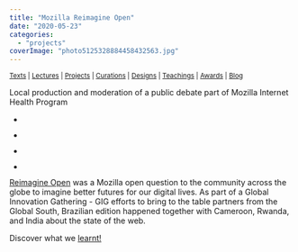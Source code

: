 ```yaml
---
title: "Mozilla Reimagine Open"
date: "2020-05-23"
categories: 
  - "projects"
coverImage: "photo5125328884458432563.jpg"
---
```


<small>[Texts](../texts.html) | [Lectures](../lectures.html) | [Projects](../projects.html) | [Curations](../curation.html) | [Designs](../designs.html) | [Teachings](../teachings.html) | [Awards](../awards.html) | <a href="https://readruiz.medium.com/" target="_blank">Blog</a></small>

Local production and moderation of a public debate part of Mozilla Internet Health Program

- <a href="https://thisismyart.eratudomato.online/wp-content/uploads/sites/11/2020/05/photo5125328884458432543.jpg"><img src="images/photo5125328884458432543-1024x768.jpg" alt="" /></a>
    
- <a href="https://thisismyart.eratudomato.online/wp-content/uploads/sites/11/2020/05/photo5125328884458432550.jpg"><img src="images/photo5125328884458432550-1024x768.jpg" alt="" /></a>
    
- <a href="https://thisismyart.eratudomato.online/wp-content/uploads/sites/11/2020/05/photo5114254882516347012.jpg"><img src="images/photo5114254882516347012-1024x768.jpg" alt="" /></a>
    
- <a href="https://thisismyart.eratudomato.online/wp-content/uploads/sites/11/2020/05/photo5125160367121606710.jpg"><img src="images/photo5125160367121606710-1024x768.jpg" alt="" /></a>
    

[Reimagine Open](https://blog.mozilla.org/internetcitizen/2019/03/26/is-the-future-of-the-web-open/) was a Mozilla open question to the community across the globe to imagine better futures for our digital lives. As part of a Global Innovation Gathering - GIG efforts to bring to the table partners from the Global South, Brazilian edition happened together with Cameroon, Rwanda, and India about the state of the web.

Discover what we [learnt!](https://www.globalinnovationgathering.org/2019/09/27/an-update-on-reimagine-open/)

